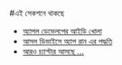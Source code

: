 #এই সেকশনে থাকছে  

* [অ্যাপল ডেভেলপের আইডি খোলা](#)
* [আসল ডিভাইসে অ্যাপ রান এর পদ্ধতি](#)
* [আরও চ্যাপ্টার আসছে ...](#)